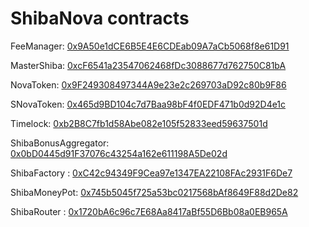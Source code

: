 # ShibaNova contracts


FeeManager: [0x9A50e1dCE6B5E4E6CDEab09A7aCb5068f8e61D91 ](https://testnet.bscscan.com/address/0x9A50e1dCE6B5E4E6CDEab09A7aCb5068f8e61D91#contracts)

MasterShiba: [0xcF6541a23547062468fDc3088677d762750C81bA](https://testnet.bscscan.com/address/0xcF6541a23547062468fDc3088677d762750C81bA#code)

NovaToken: [0x9F249308497344A9e23e2c269703aD92c80b9F86 ](https://testnet.bscscan.com/address/0x9F249308497344A9e23e2c269703aD92c80b9F86#contracts)

SNovaToken: [0x465d9BD104c7d7Baa98bF4f0EDF471b0d92D4e1c ](https://testnet.bscscan.com/address/0x465d9BD104c7d7Baa98bF4f0EDF471b0d92D4e1c#contracts)

Timelock: [0xb2B8C7fb1d58Abe082e105f52833eed59637501d ](https://testnet.bscscan.com/address/0xb2B8C7fb1d58Abe082e105f52833eed59637501d#contracts3)

ShibaBonusAggregator: [0x0bD0445d91F37076c43254a162e611198A5De02d ](https://testnet.bscscan.com/address/0x0bD0445d91F37076c43254a162e611198A5De02d#contracts3)

ShibaFactory : [0xC42c94349F9Cea97e1347EA22108FAc2931F6De7 ](https://testnet.bscscan.com/address/0xC42c94349F9Cea97e1347EA22108FAc2931F6De7#contracts)

ShibaMoneyPot: [0x745b5045f725a53bc0217568bAf8649F88d2De82 ](https://testnet.bscscan.com/address/0x745b5045f725a53bc0217568bAf8649F88d2De82#contracts)

ShibaRouter : [0x1720bA6c96c7E68Aa8417aBf55D6Bb08a0EB965A ](https://testnet.bscscan.com/address/0x1720bA6c96c7E68Aa8417aBf55D6Bb08a0EB965A#contracts)
